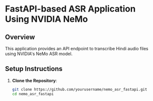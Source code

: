 # FastAPI-based ASR Application Using NVIDIA NeMo

## Overview

This application provides an API endpoint to transcribe Hindi audio files using NVIDIA's NeMo ASR model.

## Setup Instructions

1. **Clone the Repository**:

   ```bash
   git clone https://github.com/yourusername/nemo_asr_fastapi.git
   cd nemo_asr_fastapi
